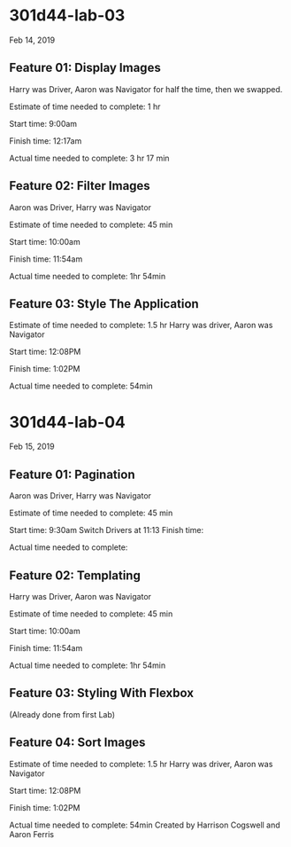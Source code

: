 # 301d44-lab-03
Feb 14, 2019


## Feature 01: Display Images

Harry was Driver, Aaron was Navigator for half the time, then we swapped.

Estimate of time needed to complete: 1 hr

Start time: 9:00am

Finish time: 12:17am

Actual time needed to complete: 3 hr 17 min



## Feature 02: Filter Images

Aaron was Driver, Harry was Navigator

Estimate of time needed to complete: 45 min

Start time: 10:00am

Finish time: 11:54am

Actual time needed to complete: 1hr 54min


## Feature 03: Style The Application

Estimate of time needed to complete: 1.5 hr
Harry was driver, Aaron was Navigator

Start time: 12:08PM

Finish time: 1:02PM

Actual time needed to complete: 54min

# 301d44-lab-04
Feb 15, 2019

## Feature 01: Pagination 

Aaron was Driver, Harry was Navigator

Estimate of time needed to complete: 45 min

Start time: 9:30am
Switch Drivers at 11:13
Finish time: 

Actual time needed to complete: 



## Feature 02: Templating

Harry was Driver, Aaron was Navigator

Estimate of time needed to complete: 45 min

Start time: 10:00am

Finish time: 11:54am

Actual time needed to complete: 1hr 54min


## Feature 03: Styling With Flexbox

(Already done from first Lab)

## Feature 04: Sort Images

Estimate of time needed to complete: 1.5 hr
Harry was driver, Aaron was Navigator

Start time: 12:08PM

Finish time: 1:02PM

Actual time needed to complete: 54min
Created by Harrison Cogswell and Aaron Ferris

